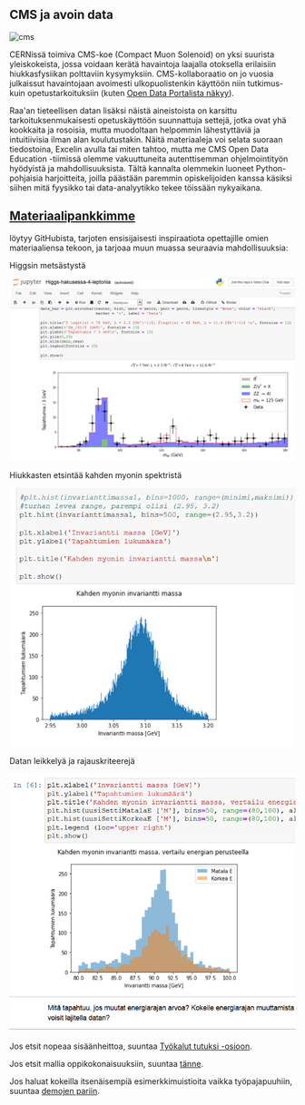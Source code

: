 ## CMS ja avoin data

![cms](https://cms-docdb.cern.ch/cgi-bin/PublicDocDB/RetrieveFile?docid=3045&filename=CMSlogo_color_nolabel_1024_May2014.png&version=3)

CERNissä toimiva CMS-koe (Compact Muon Solenoid) on yksi suurista yleiskokeista, jossa voidaan kerätä havaintoja laajalla otoksella erilaisiin hiukkasfysiikan polttaviin kysymyksiin. CMS-kollaboraatio on jo vuosia julkaissut havaintojaan avoimesti ulkopuolistenkin käyttöön niin tutkimus- kuin opetustarkoituksiin (kuten [Open Data Portalista näkyy](http://opendata.cern.ch/search?page=1&size=20&experiment=CMS)).

Raa'an tieteellisen datan lisäksi näistä aineistoista on karsittu tarkoituksenmukaisesti opetuskäyttöön suunnattuja settejä, jotka ovat yhä kookkaita ja rosoisia, mutta muodoltaan helpommin lähestyttäviä ja intuitiivisia ilman alan koulutustakin. Näitä materiaaleja voi selata suoraan tiedostoina, Excelin avulla tai miten tahtoo, mutta me CMS Open Data Education -tiimissä olemme vakuuttuneita autenttisemman ohjelmointityön hyödyistä ja mahdollisuuksista. Tältä kannalta olemmekin luoneet Python-pohjaisia harjoitteita, joilla päästään paremmin opiskelijoiden kanssa käsiksi siihen mitä fyysikko tai data-analyytikko tekee töissään nykyaikana.

## [Materiaalipankkimme](https://github.com/cms-opendata-education/cms-jupyter-materials-finnish/tree/master) 
löytyy GitHubista, tarjoten ensisijaisesti inspiraatiota opettajille omien materiaaliensa tekoon, ja tarjoaa muun muassa seuraavia mahdollisuuksia:

Higgsin metsästystä

![higgs](../assets/img/higgsOD.png)

Hiukkasten etsintää kahden myonin spektristä  

![dimuon](../assets/img/dimuon.png)

Datan leikkelyä ja rajauskriteerejä

![raj](../assets/img/eneRaj.png)

Jos etsit nopeaa sisäänheittoa, suuntaa [Työkalut tutuksi -osioon](https://github.com/cms-opendata-education/cms-jupyter-materials-finnish/tree/master/TyokalutTutuiksi).

Jos etsit mallia oppikokonaisuuksiin, suuntaa [tänne](https://github.com/cms-opendata-education/cms-jupyter-materials-finnish/tree/master/Opetusmateriaalit).

Jos haluat kokeilla itsenäisempiä esimerkkimuistioita vaikka työpajapuuhiin, suuntaa [demojen pariin](https://github.com/cms-opendata-education/cms-jupyter-materials-finnish/tree/master/Demot).

